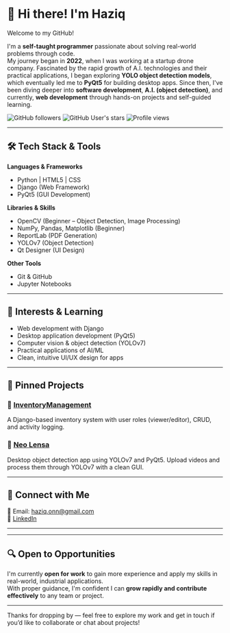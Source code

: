 # 👋 Hi there! I'm Haziq

Welcome to my GitHub!

I'm a **self-taught programmer** passionate about solving real-world problems through code.  
My journey began in **2022**, when I was working at a startup drone company. Fascinated by the rapid growth of A.I. technologies and their practical applications, I began exploring **YOLO object detection models**, which eventually led me to **PyQt5** for building desktop apps. Since then, I've been diving deeper into **software development**, **A.I. (object detection)**, and currently, **web development** through hands-on projects and self-guided learning.

![GitHub followers](https://img.shields.io/github/followers/MHaziqOnn21?label=Follow&style=social)
![GitHub User's stars](https://img.shields.io/github/stars/MHaziqOnn21?affiliations=OWNER&style=social)
![Profile views](https://komarev.com/ghpvc/?username=MHaziqOnn21&color=blue)

---

## 🛠️ Tech Stack & Tools

**Languages & Frameworks**  
- Python | HTML5 | CSS  
- Django (Web Framework)  
- PyQt5 (GUI Development)  

**Libraries & Skills**  
- OpenCV (Beginner – Object Detection, Image Processing)  
- NumPy, Pandas, Matplotlib (Beginner)  
- ReportLab (PDF Generation)  
- YOLOv7 (Object Detection)  
- Qt Designer (UI Design)  

**Other Tools**  
- Git & GitHub  
- Jupyter Notebooks

---

## 🚀 Interests & Learning

- Web development with Django  
- Desktop application development (PyQt5)  
- Computer vision & object detection (YOLOv7)  
- Practical applications of AI/ML  
- Clean, intuitive UI/UX design for apps  

---

## 📂 Pinned Projects

### 🔹 [InventoryManagement](https://github.com/MHaziqOnn21/InventoryManagement)
A Django-based inventory system with user roles (viewer/editor), CRUD, and activity logging.

### 🔹 [Neo Lensa](https://github.com/MHaziqOnn21/Neo-Lensa)
Desktop object detection app using YOLOv7 and PyQt5. Upload videos and process them through YOLOv7 with a clean GUI.

---

## 🤝 Connect with Me

📧 Email: [haziq.onn@gmail.com](mailto:haziq.onn@gmail.com)  
💼 [LinkedIn](https://www.linkedin.com/in/mhaziqonn/)

---

---

## 🔍 Open to Opportunities

I'm currently **open for work** to gain more experience and apply my skills in real-world, industrial applications.  
With proper guidance, I'm confident I can **grow rapidly and contribute effectively** to any team or project.

---


Thanks for dropping by — feel free to explore my work and get in touch if you’d like to collaborate or chat about projects!
